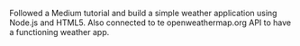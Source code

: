 Followed a Medium tutorial and build a simple weather application using Node.js and HTML5. Also connected to te openweathermap.org API to have a functioning weather app. 
